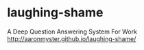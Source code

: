 # laughing-shame
A Deep Question Answering System For Work
http://aaronmyster.github.io/laughing-shame/